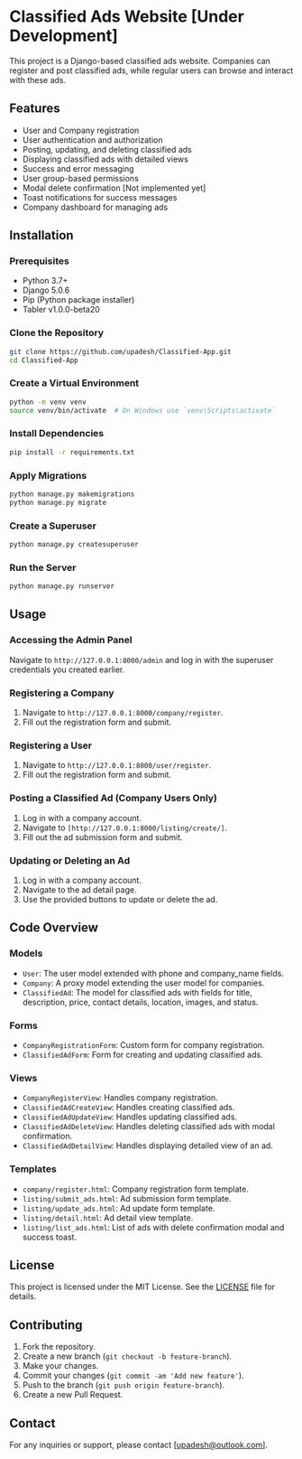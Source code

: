 # Classified Ads Website [Under Development]

This project is a Django-based classified ads website. Companies can register and post classified ads, while regular users can browse and interact with these ads. 

## Features

- User and Company registration
- User authentication and authorization
- Posting, updating, and deleting classified ads
- Displaying classified ads with detailed views
- Success and error messaging
- User group-based permissions
- Modal delete confirmation [Not implemented yet]
- Toast notifications for success messages
- Company dashboard for managing ads

## Installation

### Prerequisites

- Python 3.7+
- Django 5.0.6
- Pip (Python package installer)
- Tabler v1.0.0-beta20

### Clone the Repository

```bash
git clone https://github.com/upadesh/Classified-App.git
cd Classified-App
```

### Create a Virtual Environment

```bash
python -m venv venv
source venv/bin/activate  # On Windows use `venv\Scripts\activate`
```

### Install Dependencies

```bash
pip install -r requirements.txt
```

### Apply Migrations

```bash
python manage.py makemigrations
python manage.py migrate
```

### Create a Superuser

```bash
python manage.py createsuperuser
```

### Run the Server

```bash
python manage.py runserver
```

## Usage

### Accessing the Admin Panel

Navigate to `http://127.0.0.1:8000/admin` and log in with the superuser credentials you created earlier.

### Registering a Company

1. Navigate to `http://127.0.0.1:8000/company/register`.
2. Fill out the registration form and submit.

### Registering a User

1. Navigate to `http://127.0.0.1:8000/user/register`.
2. Fill out the registration form and submit.

### Posting a Classified Ad (Company Users Only)

1. Log in with a company account.
2. Navigate to `[http://127.0.0.1:8000/listing/create/]`.
3. Fill out the ad submission form and submit.

### Updating or Deleting an Ad

1. Log in with a company account.
2. Navigate to the ad detail page.
3. Use the provided buttons to update or delete the ad.

## Code Overview

### Models

- `User`: The user model extended with phone and company_name fields.
- `Company`: A proxy model extending the user model for companies.
- `ClassifiedAd`: The model for classified ads with fields for title, description, price, contact details, location, images, and status.

### Forms

- `CompanyRegistrationForm`: Custom form for company registration.
- `ClassifiedAdForm`: Form for creating and updating classified ads.

### Views

- `CompanyRegisterView`: Handles company registration.
- `ClassifiedAdCreateView`: Handles creating classified ads.
- `ClassifiedAdUpdateView`: Handles updating classified ads.
- `ClassifiedAdDeleteView`: Handles deleting classified ads with modal confirmation.
- `ClassifiedAdDetailView`: Handles displaying detailed view of an ad.

### Templates

- `company/register.html`: Company registration form template.
- `listing/submit_ads.html`: Ad submission form template.
- `listing/update_ads.html`: Ad update form template.
- `listing/detail.html`: Ad detail view template.
- `listing/list_ads.html`: List of ads with delete confirmation modal and success toast.

## License

This project is licensed under the MIT License. See the [LICENSE](LICENSE) file for details.

## Contributing

1. Fork the repository.
2. Create a new branch (`git checkout -b feature-branch`).
3. Make your changes.
4. Commit your changes (`git commit -am 'Add new feature'`).
5. Push to the branch (`git push origin feature-branch`).
6. Create a new Pull Request.

## Contact

For any inquiries or support, please contact [upadesh@outlook.com].
